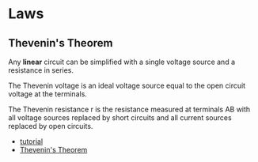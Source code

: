 # Laws

## Thevenin's Theorem

Any **linear** circuit can be simplified with a single voltage source
and a resistance in series.

The Thevenin voltage is an ideal voltage source
equal to the open circuit voltage at the terminals.

The Thevenin resistance r is the resistance measured
at terminals AB with all voltage sources replaced by short circuits and all
current sources replaced by open circuits.

 - [tutorial](http://www.allaboutcircuits.com/textbook/direct-current/chpt-10/thevenins-theorem/)
 - [Thevenin's Theorem](http://hyperphysics.phy-astr.gsu.edu/hbase/electric/thevenin.html)

